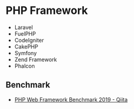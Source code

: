 # PHP Framework

- Laravel
- FuelPHP
- CodeIgniter
- CakePHP
- Symfony
- Zend Framework
- Phalcon

## Benchmark
- [PHP Web Framework Benchmark 2019 - Qiita](https://qiita.com/prograti/items/01eac3d20f1447a7b2f9)
